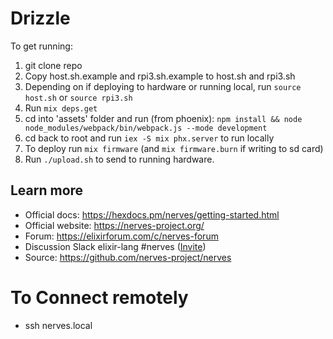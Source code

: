 # Drizzle

To get running:

1. git clone repo
2. Copy host.sh.example and rpi3.sh.example to host.sh and rpi3.sh
3. Depending on if deploying to hardware or running local, run `source host.sh` or `source rpi3.sh`
4. Run `mix deps.get`
5. cd into 'assets' folder and run (from phoenix):
   `npm install && node node_modules/webpack/bin/webpack.js --mode development`
6. cd back to root and run `iex -S mix phx.server` to run locally
7. To deploy run `mix firmware` (and `mix firmware.burn` if writing to sd card)
8. Run `./upload.sh` to send to running hardware.

## Learn more

- Official docs: https://hexdocs.pm/nerves/getting-started.html
- Official website: https://nerves-project.org/
- Forum: https://elixirforum.com/c/nerves-forum
- Discussion Slack elixir-lang #nerves ([Invite](https://elixir-slackin.herokuapp.com/))
- Source: https://github.com/nerves-project/nerves

# To Connect remotely

- ssh nerves.local
